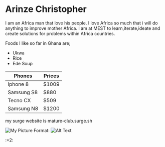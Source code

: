 # Arinze Christopher
I am an Africa man that love his people. I love Africa so much that i will do anything to improve mother Africa. I am at MEST to learn,iterate,ideate and create solutions for problems within Africa countries.

 Foods I like so far in Ghana are;
* Ukwa
* Rice
* Ede Soup

Phones | Prices
----------| --------------
Iphone 8 | $1009
Samsung S8 | $880
Tecno CX | $509
Samsung N8 | $1200

my surge website is mature-club.surge.sh



![My Picture](~/Desktop/arinze-web/arinze.jpg)
Format: ![Alt Text](url)

:+2:
